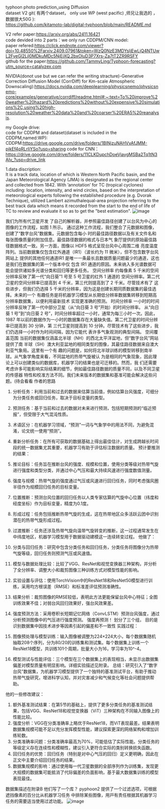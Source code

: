 typhoon photo prediction_using Diffusion  
dataset V2 git( 有两个dataset， only use WP (west pacific) ,师兄让我选的 ，数据很大50G ):  
https://github.com/kitamoto-lab/digital-typhoon/blob/main/README.md  

V2 refer paper:https://arxiv.org/abs/2411.16421  
code devided into 2 parts：we only run CDDPM/CNN model:  
paper refered:https://click.endnote.com/viewer?doi=10.48550%2Farxiv.2409.07961&token=WzQ0NzE3MDYsIjEwLjQ4NTUwL2FyeGl2LjI0MDkuMDc5NjEiXQ.2bxOluD3P7Xrs-Za7tT2ZR9RSFY  
github for the paper:https://github.com/TammyLing/Typhoon-forecasting?utm_source=catalyzex.com  

NVIDIA(donot use but we can refer the writing stracture)-Generative Correction Diffusion Model (CorrDiff) for Km-scale Atmospheric Downscaling):https://docs.nvidia.com/deeplearning/physicsnemo/physicsnemo-core/examples/generative/corrdiff/readme.html#:~:text=To%20improve%20weather%20hazard%20predictions%20without%20expensive%20simulations%2C,using%20high-resolution%20weather%20data%20and%20coarser%20ERA5%20reanalysis.  

my Google drive:  
code for CDDPM and dataset(dataset is included in the CDDPM,named:WP): 
CDDPM:https://drive.google.com/drive/folders/1BINjzuNAHVvAfJMM-pjkEf4pRLrIiYSo?usp=sharing
code for CNN：https://drive.google.com/drive/folders/11CLKDupchDoeVjavgMSBa2Tq1tN3AIv_?usp=drive_link

1.data discription:  
It is a track data, location of which is Western North Pacific basin, and the Japan Meteorological Agency (JMA) is designated as the regional center and collected from 1842. With ’annotation’ for TC (tropical cyclones) including: location, intensity, and wind circles, based on the interpretation of meteorological experts following the established procedure (e.g.
Dvorak Technique), utilized Lambert azimuthalequal-area projection referring to the best track data which means it recorded from the start to the end of life of TC to review and evaluate it so as to get the "best estimation". 
![image](https://github.com/user-attachments/assets/93491308-8bae-474c-a129-dcf4533f87a4)

我们为所有代卫星开发
了⾃⼰的解析器，并参照最佳路径创建了以台⻛为中⼼的图像的⼯作流程，如图 1 所⽰。
通过这种⼯作流程，我们整合了元数据和图像，创建了“数字台⻛”数据集。元数据包含每⼩
时的最佳路径数据以及有关⽂件名和每张图像质量的附加信息。最佳路径数据的格式与⽇本⽓
象厅提供的原始最佳路径数据格式⼀致。另⼀⽅⾯，图像以 HDF5 格式呈现台⻛中⼼周围⼆维
亮度温度阵列。当前数据集仅包含红外通道（IR1）（波⻓约为 11 微⽶），但不包含数字台⻛⽹站上
提供的其他任何通道IR1 是唯⼀⼀条最⻓且数据质量问题最少的通道，这也是我们在数据集的第⼀个版本中仅
包含 IR1 通道的原因。未来纳⼊多光谱数据可能会提供诸如多光谱分类和回归等更多任务。
空间分辨率 约每像素 5 千⽶的空间分辨率反映了第⼀代“向⽇葵”1 号⾄ 5 号卫星的红外 1 通道的
空间分辨率。第⼆代卫星的空间分辨率已提⾼到 4 千⽶，第三代则提⾼到了 2 千⽶。尽管技术有了
这些进步，但我们仍选择 5 千⽶的分辨率，因为这是创建⻓期同质数据集的最佳选择。未来的⼀个
有趣任务是将机器学习模型从⻓期低分辨率数据集转移到短期⾼分辨率数据集，以便利⽤最新技术
实现更准确的预测。
时间分辨率 ⼀⼩时的时间分辨率反映了第⼀代中部分卫星（从“向⽇葵 3 号”开始）的时间分辨率。
从“向⽇葵 1 号”到“向⽇葵 2 号”，时间分辨率超过⼀⼩时，通常为每三⼩时⼀次。因此，1987
年以前的数据作为⼀⼩时的数据集存在⼤量缺失值。第⼆代卫星的时间分辨率已提⾼到 30 分钟，第
三代卫星则提⾼到 10 分钟。尽管技术有了这些进步，我们仍选择⼀⼩时作为时间间隔，因为它能代
表许多⽓象观测的典型间隔。
空间覆盖范围 当前的数据集仅涵盖北半球（NH）的西北太平洋盆地，但“数字台⻛”⽹站提供了南
半球（SH）澳⼤利亚盆地的相同类型的图像，其最佳路径数据来⾃澳⼤利亚⽓象局。这⾥有⼀个有
趣的问题是，如何将北半球训练的模型转移到南半球。从⽓象学⻆度来看，不同盆地的热带⽓旋被认
为是相同的⽓象现象，因此理论上可以创建类似的数据库，机器学习的结果也是可迁移的。然⽽，我
们还需要考虑许多可能影响实际结果的细节，例如最佳路径数据的质量不同，以及不同卫星的传感器
特性和校准⽅法不同。我们未来版本的数据集和基准可能会解决这些问题。(待会看看
作者的思路
1. 分析任务：利用当前和过去的数据来估算当前值，例如估算台风强度，可细分为分类任务或回归任务，取决于目标变量的类型。
2. 预测任务：基于当前和过去的数据对未来进行预测，包括短期预测的“临近预报”，但受限于大气混沌性质。
3. 术语区分：在机器学习领域，“预测”一词与气象学中的用法不同，为避免混淆，论文统一使用“预测”。
4. 重新分析任务：在所有可获取的数据基础上得出最佳估计，对生成跨越长时间段的统一数据集尤其重要，机器学习有助于评估标注数据的质量。
预计要推测的结果：
1. 推论目标：任务旨在推断台风的强度、规模和位置，使用分类等级对热带气旋进行强度和类型分类，并通过中心气压和最大持续风速进行强度数值测量。
2. 强度与规模：热带气旋的强度通过气压或风速进行回归任务，同时考虑强风圈半径作为规模回归任务的目标变量。
3. 位置推断：预测台风位置的回归任务以人类专家估算的气旋中心位置（纬度和经度坐标）作为目标变量，精度为0.1度。
4. 形成过程：任务包括推断热带气旋的生成，这在热带地区众多活跃云团中识别潜在的热带气旋形成过程。
5. 过渡推断：任务还涉及热带气旋向温带气旋转变的推断，这一过程通常发生在中纬度地区，机器学习模型用于数据驱动建模这一连续转变过程。
他做了：
 
1. 分类与回归任务：研究中包含分类任务和回归任务，分类任务将图像分为热带气旋等级，回归任务则预测气压或风速值。
2. 模型与数据处理比较：比较了VGG、ResNet和视觉变换器三种架构，并分析了全分辨率、调整大小和裁剪图像三种训练方式对模型性能的影响。
3. 实验设置与评估：使用TorchVision中的ResNet18和ResNet50模型进行训练，采用均方根误差（RMSE）和标准差评估预测准确性。
4. 结果分析：裁剪图像的RMSE较低，表明此方法更能保留台风中心特征；全图训练效果不佳；对弱台风回归效果好，强台风效果差。
5. 强度预测方法：采用卷积长短期记忆网络（ConvLSTM）预测台风强度，通过分析预测图像中的气压进行强度预测。
强度再预测！
划分了三个组， 目的是识别数据集中因技术进步等因素引起的偏差和不一致性
实践过程：
1. 图像预处理与模型训练：输入图像被调整为224×224大小，每个数据集随机抽取208个序列，分为80/20的训练集和测试集。每个数据集上训练一个ResNet18模型，共训练101个周期，批量大小为16，学习率为10^-4。
2. 模型测试与性能评估：三个模型在三个数据集上的表现相当，未显示出数据集偏差对模型质量有明显影响。详细实验描述见附录。
总结：研究引入了“数字台风”数据集，为机器学习模型提供了一个独特的基准测试平台，有助于推动热带气旋研究，增进科学认知，并对灾害减少和气候变化等社会问题提供帮助。

他的一些修改建议：
1. 额外基准测试结果：在第5节的基础上，提供了更多分类任务的基准测试结果，包括VGG、ResNet18和视觉变换器（ViT）三种架构在不同输入图像上的性能比较。
2. 强度分析：VGG在分类准确率上略优于ResNet18，而ViT表现最差。结果表明数据集规模可能不足以充分发挥模型性能，建议探索更深的网络架构和增加训练轮数。
3. 分类准确率问题：分类准确率最高为70%，可能低估了实际性能。分类任务的等级定义存在连续性和模糊性，建议引入更符合实际的类别转换损失函数。
4. 回归任务的优势：回归任务（特别是对中心气压的回归）定义更明确，因此在正文中主要介绍回归任务的结果。
5. 数据集规模的影响：通过使用每一代卫星数据的全部序列作为训练集，发现更大规模的数据集可能抵消了代际偏差的负面影响，基于最大数据集训练的模型表现最佳。



数据集描述在附录B
他们写了一个库？
pyphoon2 提供了⼀个过滤选项，可根据遮挡像素的百分⽐从机器学习任务
中排除某些图像，⽤⼾有责任根据其机器学习任务的需要适当使⽤过滤功能。
![image](https://translate.google.com/saved?sl=auto&tl=zh-CN&op=translate&hl=zh-cn)
